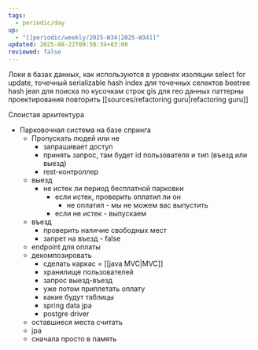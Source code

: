 ```yaml
---
tags:
  - periodic/day
up:
  - "[[periodic/weekly/2025-W34|2025-W34]]"
updated: 2025-08-22T09:50:34+03:00
reviewed: false
---
```


Локи в базах данных, как используются в уровнях изоляции
select for update, точечный serializable
hash index для точечных селектов
beetree hash
jean для поиска по кусочкам строк
gis для гео данных
паттерны проектирования повторить
[[sources/refactoring guru|refactoring guru]]

Слоистая архитектура
- Парковочная система на базе спринга
	- Пропускать людей или не
		- запрашивает доступ
		- принять запрос, там будет id пользователя и тип (въезд или выезд)
		- rest-контроллер
	- выезд
		- не истек ли период бесплатной парковки
			- если истек, проверить оплатил ли он
				- не оплатил - мы не можем вас выпустить
			- если не истек - выпускаем
	- въезд
		- проверить наличие свободных мест
		- запрет на въезд - false
	- endpoint для оплаты
	- декомпозировать
		- сделать каркас = [[java MVC|MVC]]
		- хранилище пользователей
		- запрос выезд-въезд
		- уже потом приплетать оплату
		- какие будут таблицы
		- spring data jpa
		- postgre driver
	- оставшиеся места считать
	- jpa
	- сначала просто в память
